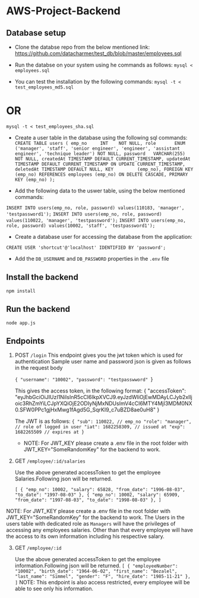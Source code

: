 # AWS-Project-Backend

## Database setup
- Clone the databse repo from the below mentioned link:
https://github.com/datacharmer/test_db/blob/master/employees.sql

- Run the databse on your system using he commands as follows:
`mysql < employees.sql`

- You can test the installation by the following commands:
`mysql -t < test_employees_md5.sql`
# OR
`mysql -t < test_employees_sha.sql`

- Create a user table in the database using the following sql commands:
    `CREATE TABLE users (
        emp_no     INT    NOT NULL,
        role       ENUM ('manager', 'staff', 'senior engineer', 'engineer', 'assistant engineer', 'technique leader') NOT NULL,
        password   VARCHAR(255)   NOT NULL,
        createdAt TIMESTAMP DEFAULT CURRENT_TIMESTAMP,
        updatedAt TIMESTAMP DEFAULT CURRENT_TIMESTAMP ON UPDATE CURRENT_TIMESTAMP,
        deletedAt TIMESTAMP DEFAULT NULL,
        KEY         (emp_no),
        FOREIGN KEY (emp_no) REFERENCES employees (emp_no) ON DELETE CASCADE,
        PRIMARY KEY (emp_no)
    );`

- Add the following data to the uswer table, using the below mentioned commands:

`INSERT INTO users(emp_no, role, password) values(110183, 'manager', 'testpassword1');`
`INSERT INTO users(emp_no, role, password) values(110022, 'manager', 'testpassword');`
`INSERT INTO users(emp_no, role, password) values(10002, 'staff', 'testpassword1');`

- Create a database user for accessing the database from the application:

`CREATE USER 'shortcut'@'localhost' IDENTIFIED BY 'password';`

- Add the `DB_USERNAME` and `DB_PASSWORD` properties in the `.env` file

## Install the backend

`npm install`

## Run the backend

`node app.js`

## Endpoints

1. POST `/login` 
    This endpoint gives you the jwt token which is used for authentication
    Sample user name and password json is given as follows in the request body

    `{
        "username": "10002",
        "password": "testpasswword"
    `}

    This gives the access token, in the following format:
    {
        "accessToken": "eyJhbGciOiJIUzI1NiIsInR5cCI6IkpXVCJ9.eyJzdWIiOjEwMDAyLCJyb2xlIjoic3RhZmYiLCJpYXQiOjE2ODIyNjMxNDUsImV4cCI6MTY4MjI3MDM0NX0.SFW0PPc1gjHxMwg1fAgd5G_SqrKI9_c7uBZD8ae0uH8"
    }

    The JWT is as follows:
    `{
        "sub": 110022, // emp_no
        "role": "manager", // role of logged in user
        "iat": 1682258309, // issued at
        "exp": 1682265509 // expires at
    }`

	- NOTE: For JWT_KEY please create a .env file in the root folder with JWT_KEY="SomeRandomKey" for the backend to work.

2. GET `/employee/:id/salaries`

    Use the above generated accessToken to get the employee Salaries.Following json will be returned.
    
    `[
        {
            "emp_no": 10002,
            "salary": 65828,
            "from_date": "1996-08-03",
            "to_date": "1997-08-03"
        },
        {
            "emp_no": 10002,
            "salary": 65909,
            "from_date": "1997-08-03",
            "to_date": "1998-08-03"
        },
    ]`

NOTE: For JWT_KEY please create a .env file in the root folder with JWT_KEY="SomeRandomKey" for the backend to work. The Users in the users table with dedicated role as `Managers` will have the privileges of accessing any employees salaries. Other than that every employee will have the access to its own information including his respective salary.

3. GET `/employee/:id`

    Use the above generated accessToken to get the employee information.Following json will be returned.
    `[
        {
            "employeeNumber": "10002",
            "birth_date": "1964-06-02",
            "first_name": "Bezalel",
            "last_name": "Simmel",
            "gender": "F",
            "hire_date": "1985-11-21"
        },
    ]`
NOTE: This endpoint is also access restricted, every employee will be able to see only his information.
